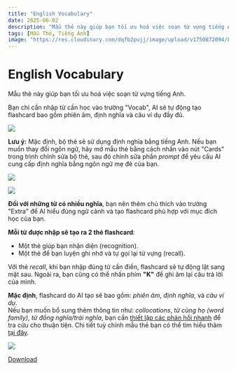 ```yaml
---
title: "English Vocabulary"
date: 2025-06-02
description: "Mẫu thẻ này giúp bạn tối ưu hoá việc soạn từ vựng tiếng Anh."
tags: [Mẫu Thẻ, Tiếng Anh]
image: "https://res.cloudinary.com/dqfb2pujj/image/upload/v1750872094/Langki/j5nfqgtm6bpxuev93ztl.png"
---
```


# English Vocabulary

Mẫu thẻ này giúp bạn tối ưu hoá việc soạn từ vựng tiếng Anh.

<!--truncate-->

Bạn chỉ cần nhập từ cần học vào trường "Vocab", AI sẽ tự động tạo flashcard bao gồm phiên âm, định nghĩa và câu ví dụ đầy đủ.

![](https://res.cloudinary.com/dqfb2pujj/image/upload/v1750875212/Langki/wjsy7ddljsljzzsah1tx.gif)

**Lưu ý:** Mặc định, bộ thẻ sẽ sử dụng định nghĩa bằng tiếng Anh. Nếu bạn muốn thay đổi ngôn ngữ, hãy mở mẫu thẻ bằng cách nhấn vào nút "Cards" trong trình chỉnh sửa bộ thẻ, sau đó chỉnh sửa phần _prompt_ để yêu cầu AI cung cấp định nghĩa bằng ngôn ngữ mẹ đẻ của bạn.

![](https://res.cloudinary.com/dqfb2pujj/image/upload/v1750492139/Langki/wpl2vsguarqindjfryqj.png)

![](https://res.cloudinary.com/dqfb2pujj/image/upload/v1750872270/Langki/ecxo8hahpnowhnaursgq.png)

**Đối với những từ có nhiều nghĩa**, bạn nên thêm chú thích vào trường "Extra" để AI hiểu đúng ngữ cảnh và tạo flashcard phù hợp với mục đích học của bạn.

**Mỗi từ được nhập sẽ tạo ra 2 thẻ flashcard**:

- Một thẻ giúp bạn nhận diện (recognition).
- Một thẻ để bạn luyện ghi nhớ và tự gọi lại từ vựng (recall).

Với thẻ _recall_, khi bạn nhập đúng từ cần điền, flashcard sẽ tự động lật sang mặt sau. Ngoài ra, bạn cũng có thể nhấn phím **"K"** để ghi âm lại câu trả lời của mình.

**Mặc định**, flashcard do AI tạo sẽ bao gồm: _phiên âm_, _định nghĩa_, và _câu ví dụ_.  
Nếu bạn muốn bổ sung thêm thông tin như: _collocations_, _từ cùng họ (word family)_, _từ đồng nghĩa/trái nghĩa_, bạn cần [thiết lập các phản hồi nhanh](https://langki.net/vi/docs/langki_configuration/#g%E1%BB%A3i-%C3%BD-ph%E1%BA%A3n-h%E1%BB%93i) để tra cứu cho thuận tiện. Chi tiết tuỳ chỉnh mẫu thẻ bạn có thể tìm hiểu thâm [tại đây](https://langki.net/vi/docs/langki_configuration).

![](https://res.cloudinary.com/dqfb2pujj/image/upload/v1750872639/Langki/hulrrhol6ol6nyoii1ia.png)

<a href="https://drive.google.com/file/d/14KOJLMcXpPP5lieXhk-dHXKxB3qCHFC8/view?usp=sharing" target="_blank" class="download-btn">
  Download
</a>
